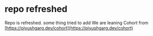 # repo refreshed

Repo is refreshed.
some thing tried to add
We are leaning Cohort from [https://piyushgarg.dev/cohort](https://piyushgarg.dev/cohort)
